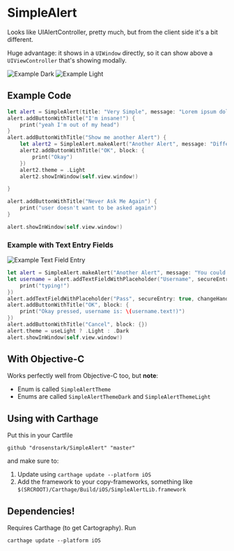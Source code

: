 # SimpleAlert
Looks like UIAlertController, pretty much, but from the client side it's a bit different.

Huge advantage: it shows in a `UIWindow` directly, so it can show above a `UIViewController` that's showing modally.

![Example Dark](http://dr2050.com/automatic-images/SimpleAlertDark.png)
![Example Light](http://dr2050.com/automatic-images/SimpleAlertLight.png)


## Example Code

```swift
let alert = SimpleAlert(title: "Very Simple", message: "Lorem ipsum dolor sit amet, consectetur adipiscing elit. Donec quam quam, posuere eu diam ut, imperdiet bibendum magna. Integer ut luctus enim, vel fermentum enim. Aenean elementum cursus metus, sit amet\n\niaculis tellus suscipit ac. Cras nec ex in ex auctor convallis. Nullam fermentum quam nibh, eget iaculis sapien eleifend eu. Proin arcu diam, laoreet non egestas nec, bibendum non neque.\n\nAre you really sure you want to do this?")
alert.addButtonWithTitle("I'm insane!") {
    print("yeah I'm out of my head")
}
alert.addButtonWithTitle("Show me another Alert") {
    let alert2 = SimpleAlert.makeAlert("Another Alert", message: "Different theme, get it?");
    alert2.addButtonWithTitle("OK", block: {
        print("Okay")
    })
    alert2.theme = .Light
    alert2.showInWindow(self.view.window!)

}

alert.addButtonWithTitle("Never Ask Me Again") {
    print("user doesn't want to be asked again")
}

alert.showInWindow(self.view.window!)
```

### Example with Text Entry Fields

![Example Text Field Entry](http://dr2050.com/automatic-images/SimpleAlertUsernamePass.png)

```swift
let alert = SimpleAlert.makeAlert("Another Alert", message: "You could fill out these boxes.");
let username = alert.addTextFieldWithPlaceholder("Username", secureEntry: false, changeHandler: { (textField) in
    print("typing!")
})
alert.addTextFieldWithPlaceholder("Pass", secureEntry: true, changeHandler: nil)
alert.addButtonWithTitle("OK", block: {
    print("Okay pressed, username is: \(username.text!)")
})
alert.addButtonWithTitle("Cancel", block: {})
alert.theme = useLight ? .Light : .Dark
alert.showInWindow(self.view.window!)
```



## With Objective-C

Works perfectly well from Objective-C too, but **note**:
- Enum is called `SimpleAlertTheme`
- Enums are called `SimpleAlertThemeDark` and `SimpleAlertThemeLight`

## Using with Carthage

Put this in your Cartfile

`github "drosenstark/SimpleAlert" "master"`

and make sure to:
1. Update using `carthage update --platform iOS`
1. Add the framework to your copy-frameworks, something like `$(SRCROOT)/Carthage/Build/iOS/SimpleAlertLib.framework`


## Dependencies!

Requires Carthage (to get Cartography). Run

`carthage update --platform iOS`
